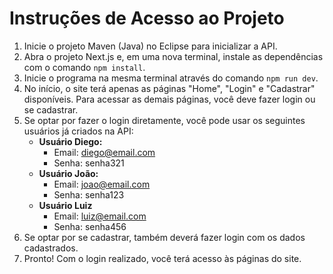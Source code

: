 # Instruções de Acesso ao Projeto

1. Inicie o projeto Maven (Java) no Eclipse para inicializar a API.
2. Abra o projeto Next.js e, em uma nova terminal, instale as dependências com o comando `npm install`.
3. Inicie o programa na mesma terminal através do comando `npm run dev`.
4. No início, o site terá apenas as páginas "Home", "Login" e "Cadastrar" disponíveis. Para acessar as demais páginas, você deve fazer login ou se cadastrar.
5. Se optar por fazer o login diretamente, você pode usar os seguintes usuários já criados na API:
    - **Usuário Diego:**
        - Email: diego@email.com
        - Senha: senha321
    - **Usuário João:**
        - Email: joao@email.com
        - Senha: senha123
    - **Usuário Luiz**
        - Email: luiz@email.com
        - Senha: senha456
6. Se optar por se cadastrar, também deverá fazer login com os dados cadastrados.
7. Pronto! Com o login realizado, você terá acesso às páginas do site.
